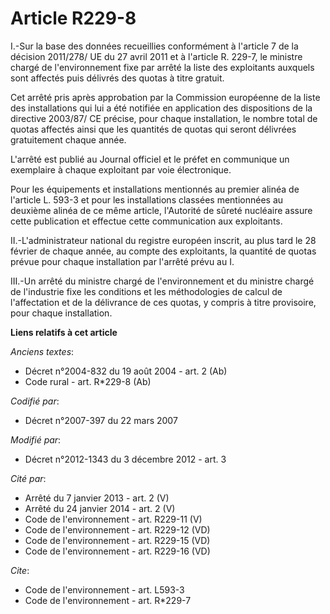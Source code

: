 # Article R229-8

I.-Sur la base des données recueillies conformément à l'article 7 de la décision 2011/278/ UE du 27 avril 2011 et à l'article
R. 229-7, le ministre chargé de l'environnement fixe par arrêté la liste des exploitants auxquels sont affectés puis délivrés
des quotas à titre gratuit. 

Cet arrêté pris après approbation par la Commission européenne de la liste des installations qui lui a été notifiée en
application des dispositions de la directive 2003/87/ CE précise, pour chaque installation, le nombre total de quotas
affectés ainsi que les quantités de quotas qui seront délivrées gratuitement chaque année. 

L'arrêté est publié au Journal officiel et le préfet en communique un exemplaire à chaque exploitant par voie électronique. 

Pour les équipements et installations mentionnés au premier alinéa de l'article L. 593-3 et pour les installations classées
mentionnées au deuxième alinéa de ce même article, l'Autorité de sûreté nucléaire assure cette publication et effectue cette
communication aux exploitants. 

II.-L'administrateur national du registre européen inscrit, au plus tard le 28 février de chaque année, au compte des
exploitants, la quantité de quotas prévue pour chaque installation par l'arrêté prévu au I. 

III.-Un arrêté du ministre chargé de l'environnement et du ministre chargé de l'industrie fixe les conditions et les
méthodologies de calcul de l'affectation et de la délivrance de ces quotas, y compris à titre provisoire, pour chaque
installation.

**Liens relatifs à cet article**

_Anciens textes_:

  - Décret n°2004-832 du 19 août 2004 - art. 2 (Ab)
  - Code rural - art. R*229-8 (Ab)

_Codifié par_:

  - Décret n°2007-397 du 22 mars 2007

_Modifié par_:

  - Décret n°2012-1343 du 3 décembre 2012 - art. 3

_Cité par_:

  - Arrêté du 7 janvier 2013 - art. 2 (V)
  - Arrêté du 24 janvier 2014 - art. 2 (V)
  - Code de l'environnement - art. R229-11 (V)
  - Code de l'environnement - art. R229-12 (VD)
  - Code de l'environnement - art. R229-15 (VD)
  - Code de l'environnement - art. R229-16 (VD)

_Cite_:

  - Code de l'environnement - art. L593-3
  - Code de l'environnement - art. R*229-7
